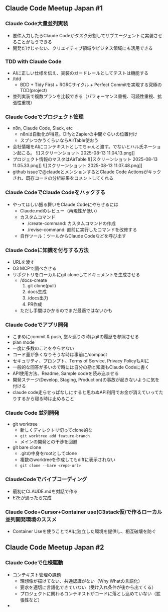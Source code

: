 ## Claude Code Meetup Japan #1
### Claude Code大量並列実装
- 要件入力したらClaude Codeがタスク分割してサブエージェントに実装させることがもうできる
- 開発だけじゃない、クリエイティブ領域やビジネス領域にも活用できる
### TDD with Claude Code
- AIに正しい仕様を伝え、実装のガードレールとしてテストは機能する
- /tdd
	- BDD + Tidy First + RGRCサイクル + Perfect Commitを実現する究極のTDD(project)
- 並列実装で複数プランを比較できる（パフォーマンス重視、可読性重視、拡張性重視）
### Claude Codeでプロジェクト管理
- n8n, Claude Code, Slack, etc
	- n8nは自動化が得意。DifyとZapierの中間ぐらいの位置付け
	- スプシつかうくらいならAirTable使おう
- 会社情報をAIにコンテキストとしてちゃんと渡す。でないとハル氏ネーション起こる。
![[スクリーンショット 2025-08-13 11.04.13.png]]
- プロジェクト情報のマスタはAirTable
![[スクリーンショット 2025-08-13 11.05.33.png]]
![[スクリーンショット 2025-08-13 11.07.48.png]]
- github issueで@claudeとメンションするとClaude Code Actionsがキックされ、既存コードの分析結果をコメントしてくれる
### Claude CodeでClaude Codeをハックする
- やってほしい振る舞いをClaude Codeにやらせるには
	- Claude.mdのレビュー（再現性が低い）
	- カスタムコマンド
		- /create-command: カスタムコマンドの作成
		- /revise-command: 直前に実行したコマンドを改修する
	- 自作ツール：ツールからClaude Codeなどを呼び出す
### Claude Codeに知識を付与する方法
- URLを渡す
- O3 MCPで調べさせる
- リポジトリをローカルにgit cloneしてドキュメントを生成させる
	- /docs-create
		1. git clone(pull)
		2. docs生成
		3. /docs出力
		4. PR作成
	- ただし手間はかかるのでまだ最適ではないかも
### Claude Codeでアプリ開発
- こまめにcommit & push, 堂々巡りの時はgitの履歴を参照させる
- plan mode
- 一度に多数のことをやらせない
- コード量が多くなりそうな時は事前に/compact
- セキュリティ、プロンプト、Terms of Service, Privacy PolicyもAIに
- 一般的な回答が多いので時には自分の勘と知識もClaude Codeに書く
- API使用方法、Readme, Sample codeを読み込ませる
- 開発ステージ(Develop, Staging, Production)の事故が起きないように気を付ける
- claude code走らせっぱなしにすると思わぬAPI利用でお金が消えていってたりするから寝る時は止めること
### Claude Code 並列開発
- git worktree
	- 新しくディレクトリ切ってclone的な
	- `git worktree add feature-branch`
	- メインの開発との干渉を回避
- git bare clone
	- .gitの中身をrootとしてclone
	- 複数のworktreeを作成してもdiffに表示されない
	- `git clone --bare <repo-url>`
### ClaudeCodeでバイブコーディング
- 最初にCLAUDE.mdを対話で作る
- E2Eが通ったら完成
### Claude Code+Cursor+Container use(C3stack仮)で作るローカル並列開発環境のススメ
- Container Useを使うことでAIに独立した環境を提供し、相互破壊を防ぐ
## Claude Code Meetup Japan #2
### Claude Codeで仕様駆動
- コンテキスト管理の課題
	- 理想像が描けてない、共通認識がない（Why Whatの言語化）
	- 要求を適切に言語化できていない（受け入れ条件が後から出てくる）
	- プロジェクトに関わるコンテキストがコードに落とし込めていない（拡張性など）
- 